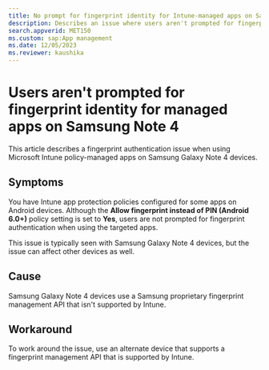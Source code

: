 ```yaml
---
title: No prompt for fingerprint identity for Intune-managed apps on Samsung Note 4
description: Describes an issue where users aren't prompted for fingerprint when they use Intune app protection policy managed apps on a Samsung Galaxy Note 4 devices.
search.appverid: MET150
ms.custom: sap:App management
ms.date: 12/05/2023
ms.reviewer: kaushika
---
```

# Users aren't prompted for fingerprint identity for managed apps on Samsung Note 4

This article describes a fingerprint authentication issue when using Microsoft Intune policy-managed apps on Samsung Galaxy Note 4 devices.

## Symptoms

You have Intune app protection policies configured for some apps on Android devices. Although the **Allow fingerprint instead of PIN (Android 6.0+)** policy setting is set to **Yes**, users are not prompted for fingerprint authentication when using the targeted apps.

This issue is typically seen with Samsung Galaxy Note 4 devices, but the issue can affect other devices as well.

## Cause

Samsung Galaxy Note 4 devices use a Samsung proprietary fingerprint management API that isn't supported by Intune.

## Workaround

To work around the issue, use an alternate device that supports a fingerprint management API that is supported by Intune.
